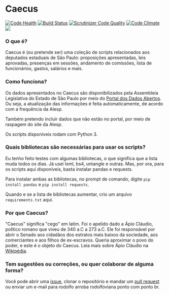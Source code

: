 # Caecus

[![Code Health](https://landscape.io/github/rodolfo-viana/caecus/master/landscape.svg?style=flat)](https://landscape.io/github/rodolfo-viana/caecus/master) [![Build Status](https://scrutinizer-ci.com/g/rodolfo-viana/caecus/badges/build.png?b=master)](https://scrutinizer-ci.com/g/rodolfo-viana/caecus/build-status/master) [![Scrutinizer Code Quality](https://scrutinizer-ci.com/g/rodolfo-viana/caecus/badges/quality-score.png?b=master)](https://scrutinizer-ci.com/g/rodolfo-viana/caecus/?branch=master) [![Code Climate](https://img.shields.io/codeclimate/maintainability/Nickersoft/dql.svg)](https://codeclimate.com/github/rodolfo-viana/caecus) ![](https://img.shields.io/badge/made%20with-%3C3-red.svg)

### O que é?
Caecus é (ou pretende ser) uma coleção de scripts relacionados aos deputados estaduais de São Paulo: proposições apresentadas, leis aprovadas, presenças em sessões, andamento de comissões, lista de funcionários, gastos, salários e mais.

### Como funciona?
Os dados apresentados no Caecus são disponibilizados pela Assembleia Legislativa do Estado de São Paulo por meio do [Portal dos Dados Abertos](https://www.al.sp.gov.br/dados-abertos/). Ou seja, a atualização das informações é feita automaticamente, de acordo com a frequência da Alesp.

Também pretendo incluir dados que não estão no portal, por meio de raspagem do site da Alesp.

Os scripts disponíveis rodam com Python 3.

### Quais bibliotecas são necessárias para usar os scripts?
Eu tenho feito testes com algumas bibliotecas, o que significa que a lista muda todos os dias. Já usei lxml, bs4, untangle e outras. Mas, por ora, para os scripts aqui disponíveis, basta instalar pandas e requests.

Para instalar ambas as bibliotecas, no prompt de comando, digite `pip install pandas` e `pip install requests`.

Quando e se a lista de bibliotecas aumentar, crio um arquivo `requirements.txt` aqui.

### Por que Caecus?
"Caecus" significa "cego" em latim. Foi o apelido dado a Ápio Cláudio, político romano que viveu de 340 a.C a 273 a.C. Ele foi responsável por abrir o Senado aos cidadãos dos estratos mais baixos da sociedade, aos comerciantes e aos filhos de ex-escravos. Queria aproximar o povo do poder, e este é o objeto do Caecus. Leia mais sobre Ápio Cláudio na [Wikipédia](https://pt.wikipedia.org/wiki/%C3%81pio_Cl%C3%A1udio_Cego).

### Tem sugestões ou correções, ou quer colaborar de alguma forma?
Você pode abrir uma [issue](https://github.com/rodolfo-viana/caecus/issues), clonar o repositório e mandar um [pull request](https://github.com/rodolfo-viana/caecus/pulls) ou enviar um e-mail para rodolfo arroba rodolfoviana ponto com ponto br.
